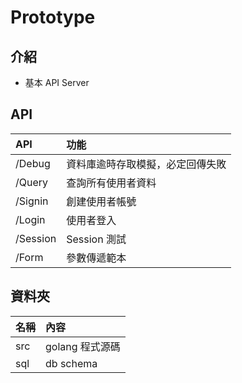# Prototype

## 介紹

- 基本 API Server 

## API

| API | 功能 |
|:--|:--|
|/Debug|資料庫逾時存取模擬，必定回傳失敗|
|/Query|查詢所有使用者資料|
|/Signin|創建使用者帳號|
|/Login|使用者登入|
|/Session|Session 測試|
|/Form|參數傳遞範本|


## 資料夾

| 名稱 | 內容 |
|:--|:--|
|src|golang 程式源碼|
|sql|db schema|
    
